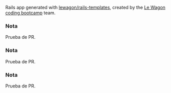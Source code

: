 Rails app generated with [lewagon/rails-templates](https://github.com/lewagon/rails-templates), created by the [Le Wagon coding bootcamp](https://www.lewagon.com) team.

### Nota
Prueba de PR.


### Nota
Prueba de PR.


### Nota
Prueba de PR.

